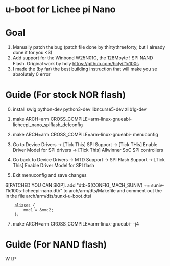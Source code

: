 # u-boot for Lichee pi Nano 

Goal
=
1. Manually patch the bug (patch file done by thirtythreeforty, but I already done it for you <3)
2. Add support for the Winbond W25N01G, the 128Mbyte ! SPI NAND Flash. Original work by hcly https://github.com/hcly/f1c100s
3. I made the (by far) the best building instruction that will make you se absolutely 0 error

Guide (For stock NOR flash)
=
0. install swig python-dev python3-dev libncurse5-dev zlib1g-dev

1. make ARCH=arm CROSS_COMPILE=arm-linux-gnueabi- licheepi_nano_spiflash_defconfig

2. make ARCH=arm CROSS_COMPILE=arm-linux-gnueabi- menuconfig

3. Go to Device Drivers -> [Tick This] SPI Support -> [Tick THis] Enable Driver Model for SPI drivers
    -> [Tick This] Allwinner SoC SPI controllers
    
4. Go back to Device Drivers -> MTD Support -> SPI Flash Support -> [Tick This] Enable Driver Model for SPI flash

5. Exit menuconfig and save changes

6[PATCHED YOU CAN SKIP]. add "dtb-$(CONFIG_MACH_SUNIV) += suniv-f1c100s-licheepi-nano.dtb" to arch/arm/dts/Makefile
   and comment out the in the file arch/arm/dts/sunxi-u-boot.dtsi
```
 	aliases {
 		mmc1 = &mmc2;
 	};
```

7. make ARCH=arm CROSS_COMPILE=arm-linux-gnueabi- -j4

Guide (For NAND flash)
=

W.I.P
